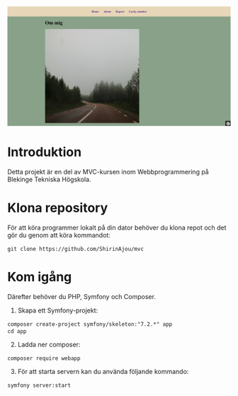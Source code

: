 ![web image](public/img/webb.png)

# Introduktion

Detta projekt är en del av MVC-kursen inom Webbprogrammering på Blekinge Tekniska Högskola.

# Klona repository

För att köra programmer lokalt på din dator behöver du klona repot och det gör du genom att köra kommandot:
```
git clone https://github.com/ShirinAjou/mvc
```

# Kom igång

Därefter behöver du PHP, Symfony och Composer.

1.  Skapa ett Symfony-projekt:
```
composer create-project symfony/skeleton:"7.2.*" app
cd app
```

2. Ladda ner composer: 

```
composer require webapp
```

3. För att starta servern kan du använda följande kommando:

```
symfony server:start
```